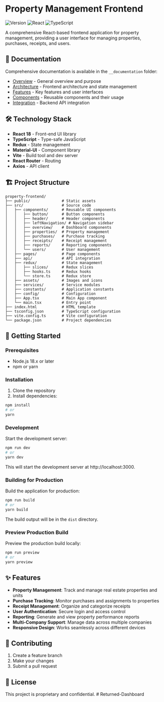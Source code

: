 # Property Management Frontend

![Version](https://img.shields.io/badge/version-1.0.0-blue)
![React](https://img.shields.io/badge/React-18-61DAFB?logo=react)
![TypeScript](https://img.shields.io/badge/TypeScript-4.9-3178C6?logo=typescript)

A comprehensive React-based frontend application for property management, providing a user interface for managing properties, purchases, receipts, and users.

## 📝 Documentation

Comprehensive documentation is available in the `__documentation` folder:

- [Overview](./__documentation/overview.md) - General overview and purpose
- [Architecture](./__documentation/architecture.md) - Frontend architecture and state management
- [Features](./__documentation/features.md) - Key features and user interfaces
- [Components](./__documentation/components.md) - Reusable components and their usage
- [Integration](./__documentation/integration.md) - Backend API integration

## 🛠️ Technology Stack

- **React 18** - Front-end UI library
- **TypeScript** - Type-safe JavaScript
- **Redux** - State management
- **Material-UI** - Component library
- **Vite** - Build tool and dev server
- **React Router** - Routing
- **Axios** - API client

## 🏗️ Project Structure

```
property-frontend/
├── public/              # Static assets
├── src/                 # Source code
│   ├── components/      # Reusable UI components
│   │   ├── button/      # Button components
│   │   ├── header/      # Header components
│   │   ├── leftNavigation/ # Navigation sidebar
│   │   ├── overview/    # Dashboard components
│   │   ├── properties/  # Property management
│   │   ├── purchases/   # Purchase tracking
│   │   ├── receipts/    # Receipt management
│   │   ├── reports/     # Reporting components
│   │   └── users/       # User management
│   ├── pages/           # Page components
│   ├── api/             # API integration
│   ├── redux/           # State management
│   │   ├── slices/      # Redux slices
│   │   ├── hooks.ts     # Redux hooks
│   │   └── store.ts     # Redux store
│   ├── assets/          # Images and icons
│   ├── services/        # Service modules
│   ├── constants/       # Application constants
│   ├── config/          # Configuration
│   ├── App.tsx          # Main App component
│   └── main.tsx         # Entry point
├── index.html           # HTML template
├── tsconfig.json        # TypeScript configuration
├── vite.config.ts       # Vite configuration
└── package.json         # Project dependencies
```

## 🚀 Getting Started

### Prerequisites

- Node.js 18.x or later
- npm or yarn

### Installation

1. Clone the repository
2. Install dependencies:

```bash
npm install
# or
yarn
```

### Development

Start the development server:

```bash
npm run dev
# or
yarn dev
```

This will start the development server at http://localhost:3000.

### Building for Production

Build the application for production:

```bash
npm run build
# or
yarn build
```

The build output will be in the `dist` directory.

### Preview Production Build

Preview the production build locally:

```bash
npm run preview
# or
yarn preview
```

## ✨ Features

- **Property Management**: Track and manage real estate properties and units
- **Purchase Tracking**: Monitor purchases and assignments to properties
- **Receipt Management**: Organize and categorize receipts
- **User Authentication**: Secure login and access control
- **Reporting**: Generate and view property performance reports
- **Multi-Company Support**: Manage data across multiple companies
- **Responsive Design**: Works seamlessly across different devices

## 👥 Contributing

1. Create a feature branch
2. Make your changes
3. Submit a pull request

## 📄 License

This project is proprietary and confidential.
#   R e t u r n e d - D a s h b o a r d  
 